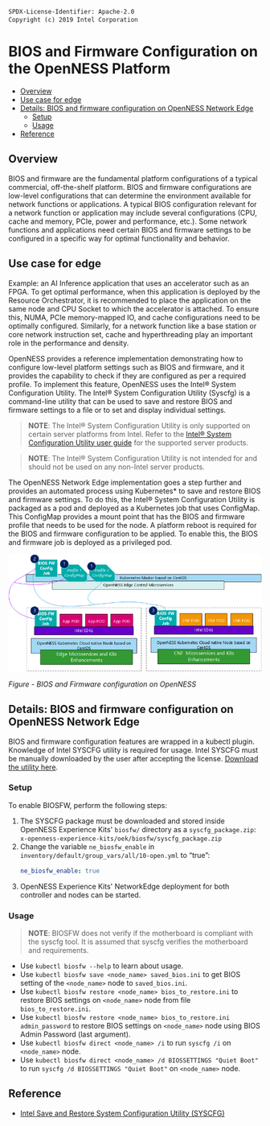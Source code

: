 ```text
SPDX-License-Identifier: Apache-2.0
Copyright (c) 2019 Intel Corporation
```
<!-- omit in toc -->
# BIOS and Firmware Configuration on the OpenNESS Platform
- [Overview](#overview)
- [Use case for edge](#use-case-for-edge)
- [Details: BIOS and firmware configuration on OpenNESS Network Edge](#details-bios-and-firmware-configuration-on-openness-network-edge)
  - [Setup](#setup)
  - [Usage](#usage)
- [Reference](#reference)

## Overview

BIOS and firmware are the fundamental platform configurations of a typical commercial, off-the-shelf platform. BIOS and firmware configurations are low-level configurations that can determine the environment available for network functions or applications. A typical BIOS configuration relevant for a network function or application may include several configurations (CPU, cache and memory, PCIe, power and performance, etc.). Some network functions and applications need certain BIOS and firmware settings to be configured in a specific way for optimal functionality and behavior.

## Use case for edge

Example: an AI Inference application that uses an accelerator such as an FPGA. 
To get optimal performance, when this application is deployed by the Resource Orchestrator, it is recommended to place the application on the same node and CPU Socket to which the accelerator is attached. To ensure this, NUMA, PCIe memory-mapped IO, and cache configurations need to be optimally configured. Similarly, for a network function like a base station or core network instruction set, cache and hyperthreading play an important role in the performance and density.

OpenNESS provides a reference implementation demonstrating how to configure low-level platform settings such as BIOS and firmware, and it provides the capability to check if they are configured as per a required profile. To implement this feature, OpenNESS uses the Intel® System Configuration Utility. The Intel® System Configuration Utility (Syscfg) is a command-line utility that can be used to save and restore BIOS and firmware settings to a file or to set and display individual settings.

>**NOTE**: The Intel® System Configuration Utility is only supported on certain server platforms from Intel. Refer to the [Intel® System Configuration Utility user guide](https://www.intel.com/content/dam/support/us/en/documents/server-products/server-boards/intel-syscfg-userguide-v1-03.pdf) for the supported server products.

>**NOTE**: The Intel® System Configuration Utility is not intended for and should not be used on any non-Intel server products.

The OpenNESS Network Edge implementation goes a step further and provides an automated process using Kubernetes\* to save and restore BIOS and firmware settings. To do this, the Intel® System Configuration Utility is packaged as a pod and deployed as a Kubernetes job that uses ConfigMap. This ConfigMap provides a mount point that has the BIOS and firmware profile that needs to be used for the node. A platform reboot is required for the BIOS and firmware configuration to be applied. To enable this, the BIOS and firmware job is deployed as a privileged pod.

 ![BIOS and Firmware configuration on OpenNESS](biosfw-images/openness_biosfw.png)

 _Figure - BIOS and Firmware configuration on OpenNESS_

## Details: BIOS and firmware configuration on OpenNESS Network Edge

BIOS and firmware configuration features are wrapped in a kubectl plugin.
Knowledge of Intel SYSCFG utility is required for usage.
Intel SYSCFG must be manually downloaded by the user after accepting the license.
[Download the utility here](https://downloadcenter.intel.com/download/29693/Save-and-Restore-System-Configuration-Utility-SYSCFG).

### Setup
To enable BIOSFW, perform the following steps:
1. The SYSCFG package must be downloaded and stored inside OpenNESS Experience Kits' `biosfw/` directory as a `syscfg_package.zip`:
`x-openness-experience-kits/oek/biosfw/syscfg_package.zip`
2. Change the variable `ne_biosfw_enable` in `inventory/default/group_vars/all/10-open.yml` to “true”:
   ```yaml
   ne_biosfw_enable: true
   ```
3. OpenNESS Experience Kits' NetworkEdge deployment for both controller and nodes can be started.

### Usage

>**NOTE**: BIOSFW does not verify if the motherboard is compliant with the syscfg tool. It is assumed that syscfg verifies the motherboard and requirements.

* Use `kubectl biosfw --help` to learn about usage.
* Use `kubectl biosfw save <node_name> saved_bios.ini` to get BIOS setting of the `<node_name>` node to `saved_bios.ini`.
* Use `kubectl biosfw restore <node_name> bios_to_restore.ini` to restore BIOS settings on `<node_name>` node from file `bios_to_restore.ini`.
* Use `kubectl biosfw restore <node_name> bios_to_restore.ini admin_password` to restore BIOS settings on `<node_name>` node using BIOS Admin Password (last argument).
* Use `kubectl biosfw direct <node_name> /i` to run `syscfg /i` on `<node_name>` node.
* Use `kubectl biosfw direct <node_name> /d BIOSSETTINGS "Quiet Boot"` to run `syscfg /d BIOSSETTINGS "Quiet Boot"` on `<node_name>` node.

## Reference
- [Intel Save and Restore System Configuration Utility (SYSCFG)](https://downloadcenter.intel.com/download/28713/Save-and-Restore-System-Configuration-Utility-SYSCFG-)
